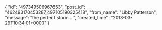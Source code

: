  {
   "id": "497349506967653",
   "post_id": "462493170453287_497105190325418",
   "from_name": "Libby Patterson",
   "message": "the perfect storm....",
   "created_time": "2013-03-29T10:34:01+0000"
 }
